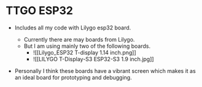 # TTGO ESP32

- Includes all my code with Lilygo esp32 board.
  - Currently there are may boards from Lilygo.
  - But  I am using mainly two of the following boards.
    - ![[Lilygo_ESP32 T-display 1.14 inch.png]]
    - ![[LILYGO T-Display-S3 ESP32-S3 1.9 inch.jpg]]

- Personally I think these boards have a vibrant screen which makes it as an ideal board for prototyping and debugging.
